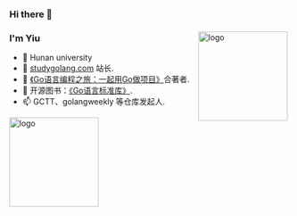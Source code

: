 ### Hi there 👋

<!--
**Dominique-Yiu/Dominique-Yiu** is a ✨ _special_ ✨ repository because its `README.md` (this file) appears on your GitHub profile.

Here are some ideas to get you started:

- 🔭 I’m currently working on ...
- 🌱 I’m currently learning ...
- 👯 I’m looking to collaborate on ...
- 🤔 I’m looking for help with ...
- 💬 Ask me about ...
- 📫 How to reach me: ...
- 😄 Pronouns: ...
- ⚡ Fun fact: ...
-->
<img src="https://github-readme-stats.vercel.app/api?username=Dominique-Yiu&show_icons=true" alt="logo" height="160" align="right" style="margin: 5px; margin-bottom: 20px;" />
 
### I'm Yiu
- 🔭 Hunan university
- 🌱 [studygolang.com](https://studygolang.com) 站长.
- 👯 [《Go语言编程之旅：一起用Go做项目》](https://u.jd.com/RMSbOS)合著者.
- 🤔 开源图书：[《Go语言标准库》](https://github.com/polaris1119/The-Golang-Standard-Library-by-Example).
- 📫 GCTT、golangweekly 等仓库发起人.
<img src="https://github-profile-trophy.vercel.app/?username=Dominique-Yiu&theme=flat&column=7" alt="logo" height="160" align="center" style="margin: auto; margin-bottom: 20px;" />
